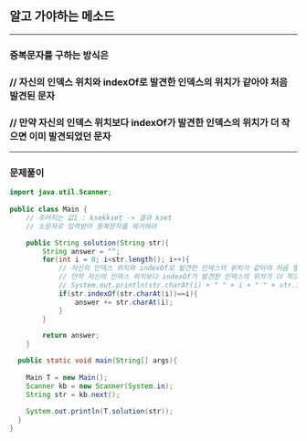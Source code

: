 ## 알고 가야하는 메소드
---
### 중복문자를 구하는 방식은
### 	// 자신의 인덱스 위치와 indexOf로 발견한 인덱스의 위치가 같아야 처음 발견된 문자
###	    // 만약 자신의 인덱스 위치보다 indexOf가 발견한 인덱스의 위치가 더 작으면 이미 발견되었던 문자
---
### 문제풀이
```java
import java.util.Scanner;
  
public class Main {
	// 주어지는 값1 : ksekkset -> 결과 kset
	// 소문자로 입력받아 중복문자를 제거하라

	public String solution(String str){
		String answer = "";
		for(int i = 0; i<str.length(); i++){
			// 자신의 인덱스 위치와 indexOf로 발견한 인덱스의 위치가 같아야 처음 발견된 문자
			// 만약 자신의 인덱스 위치보다 indexOf가 발견한 인덱스의 위치가 더 작으면 이미 발견되었던 문자
			// System.out.println(str.charAt(i) + " " + i + " " + str.indexOf(str.charAt(i)));
			if(str.indexOf(str.charAt(i))==i){
				answer += str.charAt(i);
			}
		}

		return answer;
	}

  public static void main(String[] args){
	
	Main T = new Main();
	Scanner kb = new Scanner(System.in);
	String str = kb.next();
	
	System.out.println(T.solution(str));
  }
}
```
